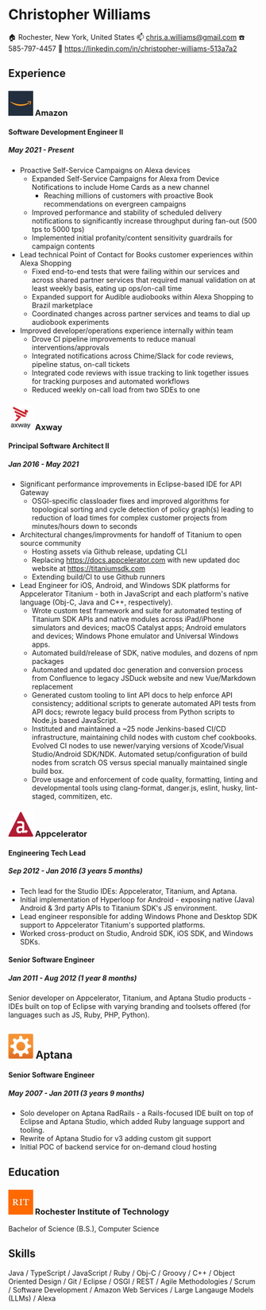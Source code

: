 # Christopher Williams
🏠 Rochester, New York, United States
📫 chris.a.williams@gmail.com
☎️ 585-797-4457
📄 https://linkedin.com/in/christopher-williams-513a7a2

## Experience

### <img src="amazon.jpeg" width="50" height="50"> Amazon
#### Software Development Engineer II
##### May 2021 - Present

- Proactive Self-Service Campaigns on Alexa devices
  - Expanded Self-Service Campaigns for Alexa from Device Notifications to include Home Cards as a new channel
    - Reaching millions of customers with proactive Book recommendations on evergreen campaigns
  - Improved performance and stability of scheduled delivery notifications to significantly increase throughput during fan-out (500 tps to 5000 tps)
  - Implemented initial profanity/content sensitivity guardrails for campaign contents
- Lead technical Point of Contact for Books customer experiences within Alexa Shopping
  - Fixed end-to-end tests that were failing within our services and across shared partner services that required manual validation on at least weekly basis, eating up ops/on-call time
  - Expanded support for Audible audiobooks within Alexa Shopping to Brazil marketplace
  - Coordinated changes across partner services and teams to dial up audiobook experiments
- Improved developer/operations experience internally within team
  - Drove CI pipeline improvements to reduce manual interventions/approvals
  - Integrated notifications across Chime/Slack for code reviews, pipeline status, on-call tickets
  - Integrated code reviews with issue tracking to link together issues for tracking purposes and automated workflows
  - Reduced weekly on-call load from two SDEs to one

### <img src="axway.jpeg" width="50" height="50"> Axway
#### Principal Software Architect II
##### Jan 2016 - May 2021

- Significant performance improvements in Eclipse-based IDE for API Gateway
  - OSGI-specific classloader fixes and improved algorithms for topological sorting and cycle detection of policy graph(s) leading to reduction of load times for complex customer projects from minutes/hours down to seconds
- Architectural changes/improvments for handoff of Titanium to open source community
  - Hosting assets via Github release, updating CLI
  - Replacing https://docs.appcelerator.com with new updated doc website at https://titaniumsdk.com
  - Extending build/CI to use Github runners
- Lead Engineer for iOS, Android, and Windows SDK platforms for Appcelerator Titanium - both in JavaScript and each platform's native language (Obj-C, Java and C++, respectively).
  - Wrote custom test framework and suite for automated testing of Titanium SDK APIs and native modules across iPad/iPhone simulators and devices; macOS Catalyst apps; Android emulators and devices; Windows Phone emulator and Universal Windows apps.
  - Automated build/release of SDK, native modules, and dozens of npm packages
  - Automated and updated doc generation and conversion process from Confluence to legacy JSDuck website and new Vue/Markdown replacement
  - Generated custom tooling to lint API docs to help enforce API consistency; additional scripts to generate automated API tests from API docs; rewrote legacy build process from Python scripts to Node.js based JavaScript.
  - Instituted and maintained a ~25 node Jenkins-based CI/CD infrastructure, maintaining child nodes with custom chef cookbooks. Evolved CI nodes to use newer/varying versions of Xcode/Visual Studio/Android SDK/NDK. Automated setup/configuration of build nodes from scratch OS versus special manually maintained single build box.
  - Drove usage and enforcement of code quality, formatting, linting and developmental tools using clang-format, danger.js, eslint, husky, lint-staged, commitizen, etc.


### <img src="appcelerator.png" width="50" height="50"> Appcelerator
#### Engineering Tech Lead
##### Sep 2012 - Jan 2016 (3 years 5 months)

- Tech lead for the Studio IDEs: Appcelerator, Titanium, and Aptana.
- Initial implementation of Hyperloop for Android - exposing native (Java) Android & 3rd party APIs to Titanium SDK's JS environment.
- Lead engineer responsible for adding Windows Phone and Desktop SDK support to Appcelerator Titanium's supported platforms.
- Worked cross-product on Studio, Android SDK, iOS SDK, and Windows SDKs.

#### Senior Software Engineer
##### Jan 2011 - Aug 2012 (1 year 8 months)

Senior developer on Appcelerator, Titanium, and Aptana Studio products - IDEs built on top of Eclipse with varying branding and toolsets offered (for languages such as JS, Ruby, PHP, Python).

## <img src="aptana.jpeg" width="50" height="50"> Aptana
#### Senior Software Engineer
##### May 2007 - Jan 2011 (3 years 9 months)

- Solo developer on Aptana RadRails - a Rails-focused IDE built on top of Eclipse and Aptana Studio, which added Ruby language support and tooling.
- Rewrite of Aptana Studio for v3 adding custom git support
- Initial POC of backend service for on-demand cloud hosting

## Education
### <img src="rit.jpeg" width="50" height="50"> Rochester Institute of Technology
Bachelor of Science (B.S.), Computer Science

## Skills
Java / TypeScript / JavaScript / Ruby / Obj-C / Groovy / C++ / Object Oriented Design / Git / Eclipse / OSGI / REST / Agile Methodologies / Scrum / Software Development / Amazon Web Services / Large Langauge Models (LLMs) / Alexa
